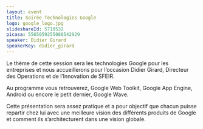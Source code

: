 ```yaml
---
layout: event
title: Soirée Technologies Google
logo: google_logo.jpg
slideshareId: 5719532
picasa: 5565059255088542929
speaker: Didier Girard
speakerKey: didier_girard
---
```

Le thème de cette session sera les technologies Google pour les entreprises et nous accueillerons pour l’occasion Didier Girard, Directeur des Operations et de l’Innovation de SFEIR.

Au programme vous retrouverez, Google Web Toolkit, Google App Engine, Android ou encore le petit dernier, Google Wave.

Cette présentation sera assez pratique et a pour objectif que chacun puisse repartir chez lui avec une meilleure vision des différents produits de Google et comment ils s’architecturent dans une vision globale.
